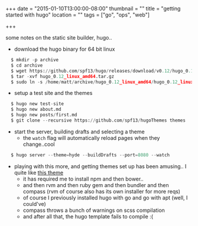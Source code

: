 +++
date = "2015-01-10T13:00:00-08:00"
thumbnail = ""
title = "getting started with hugo"
location = ""
tags = ["go", "ops", "web"]

+++

some notes on the static site builder, hugo..

<!--more-->

* download the hugo binary for 64 bit linux

```python
  $ mkdir -p archive
  $ cd archive
  $ wget https://github.com/spf13/hugo/releases/download/v0.12/hugo_0.12_linux_amd64.tar.gz
  $ tar -xvf hugo_0.12_linux_amd64.tar.gz
  $ sudo ln -s /home/matt/archive/hugo_0.12_linux_amd64/hugo_0.12_linux_amd64 /usr/local/bin/hugo
```

* setup a test site and the themes

```python
  $ hugo new test-site
  $ hugo new about.md
  $ hugo new posts/first.md
  $ git clone --recursive https://github.com/spf13/hugoThemes themes
```

* start the server, building drafts and selecting a theme
  * the `watch` flag will automatically reload pages when they change..cool

```python
  $ hugo server --theme=hyde --buildDrafts --port=8080 --watch
```

* playing with this more, and getting themes set up has been amusing..
I quite like [this theme](https://github.com/stou/stou-dk-theme)
  * it has required me to install npm and then bower..
  * and then rvm and then ruby gem and then bundler and then compass (rvm of course also has its own installer for more reqs)
  * of course I previously installed hugo with go and go with apt (well, I could've)
  * compass throws a bunch of warnings on scss compilation
  * and after all that, the hugo template fails to compile :(
